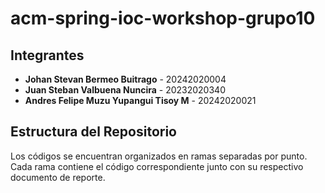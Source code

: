 # acm-spring-ioc-workshop-grupo10
## Integrantes

- **Johan Stevan Bermeo Buitrago** - 20242020004
- **Juan Steban Valbuena Nuncira** - 20232020340
- **Andres Felipe Muzu Yupangui Tisoy M** - 20242020021
  
## Estructura del Repositorio
Los códigos se encuentran organizados en ramas separadas por punto. Cada rama contiene el código correspondiente junto con su respectivo documento de reporte.
